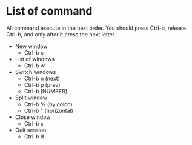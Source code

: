 # List of command

All command execute in the next order. You should press Ctrl-b, release Ctrl-b, and only after it press the next letter.

* New window
	* Ctrl-b c
* List of windows
	* Ctrl-b w
* Switch windows
	* Ctrl-b n (next)
	* Ctrl-b p (prev)
	* Ctrl-b [NUMBER]
* Split window
	* Ctrl-b % (by colon)
	* Ctrl-b " (horizontal)
* Close window
	* Ctrl-b x
* Quit session
	* Ctrl-b d
